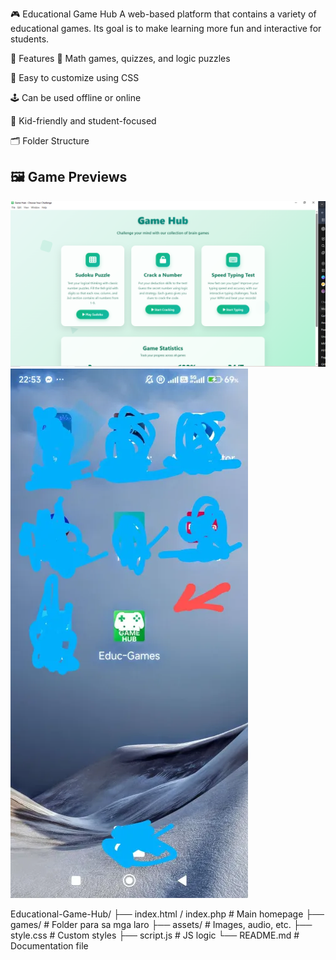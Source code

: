 🎮 Educational Game Hub
A web-based platform that contains a variety of educational games. Its goal is to make learning more fun and interactive for students.

📌 Features
🧠 Math games, quizzes, and logic puzzles

🎨 Easy to customize using CSS

🕹️ Can be used offline or online

👦 Kid-friendly and student-focused

🗂️ Folder Structure

## 🖼️ Game Previews

![Desktop View](desktop.png)
![Mobile View](mobile.png)

Educational-Game-Hub/
├── index.html / index.php # Main homepage
├── games/ # Folder para sa mga laro
├── assets/ # Images, audio, etc.
├── style.css # Custom styles
├── script.js # JS logic
└── README.md # Documentation file